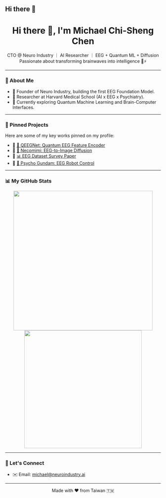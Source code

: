 ## Hi there 👋

<!--
**ChiShengChen/ChiShengChen** is a ✨ _special_ ✨ repository because its `README.md` (this file) appears on your GitHub profile.

Here are some ideas to get you started:

- 🔭 I’m currently working on ...
- 🌱 I’m currently learning ...
- 👯 I’m looking to collaborate on ...
- 🤔 I’m looking for help with ...
- 💬 Ask me about ...
- 📫 How to reach me: ...
- 😄 Pronouns: ...
- ⚡ Fun fact: ...
-->


<h1 align="center">Hi there 👋, I'm Michael Chi-Sheng Chen</h1>

<p align="center">
  CTO @ Neuro Industry ｜ AI Researcher ｜ EEG + Quantum ML + Diffusion<br>
  Passionate about transforming brainwaves into intelligence 🧠⚡️
</p>

---

### 🚀 About Me

- 🧠 Founder of Neuro Industry, building the first EEG Foundation Model.
- 🧪 Researcher at Harvard Medical School (AI x EEG x Psychiatry).
- 🌱 Currently exploring Quantum Machine Learning and Brain-Computer Interfaces.
<!--
- 📄 [My CV](https://github.com/ChiShengChen/CV)
-->
---

### 📌 Pinned Projects

Here are some of my key works pinned on my profile:

- 🔗 [🧬 QEEGNet: Quantum EEG Feature Encoder](https://github.com/ChiShengChen/QEEGNet)
- 🔗 [🧠 Necomimi: EEG-to-Image Diffusion](https://github.com/ChiShengChen/Necomimi)
- 🔗 [📊 EEG Dataset Survey Paper](https://github.com/ChiShengChen/eeg-dataset-survey)
- 🔗 [🤖 Psycho Gundam: EEG Robot Control](https://github.com/ChiShengChen/psycho-gundam)

---

### 📊 My GitHub Stats

<p align="center">
  <img src="https://github-readme-stats.vercel.app/api?username=ChiShengChen&show_icons=true&theme=default" width="450"/>
  <img src="https://github-readme-stats.vercel.app/api/top-langs/?username=ChiShengChen&layout=compact" width="380"/>
</p>

---

### 🧠 Let's Connect
<!--
- 🐦 Twitter: [@ChiShengChen](https://twitter.com/ChiShengChen)
- 🌐 Website: [https://neuroindustry.ai](https://neuroindustry.ai)
-->
- ✉️ Email: michael@neuroindustry.ai

---

<p align="center">
  Made with ❤️ from Taiwan 🇹🇼
</p>

